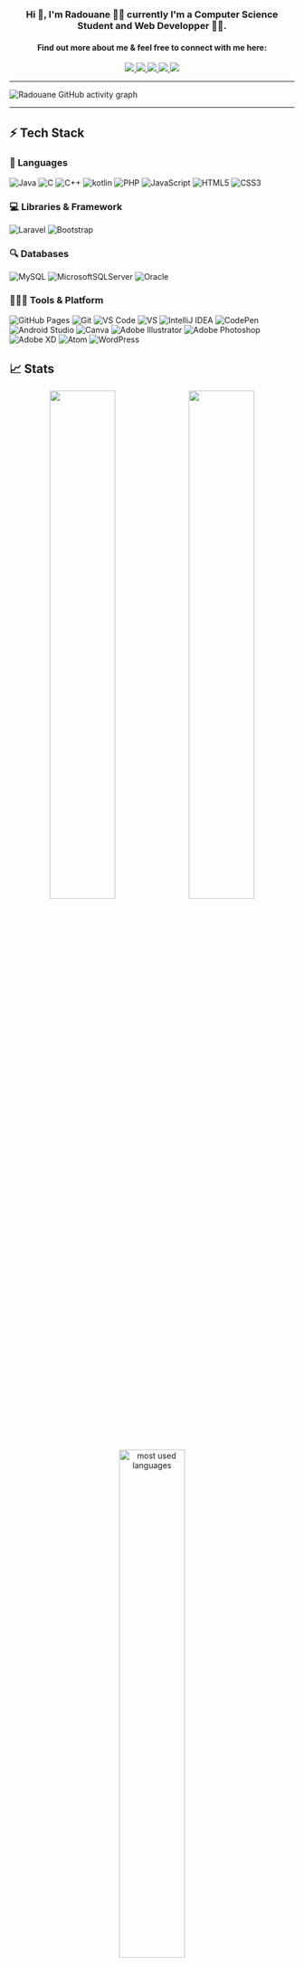<!-- # Hey, I am Radouane! Great to see you here! <img src="/src/wave.gif" width="30px">

<img src="/src/header_.png">
 -->

### <div align="center">Hi 👋, I'm Radouane 🙋‍♂️ currently I'm a Computer Science Student and Web Developper 🐱‍💻.</div>


#### <div align="center">Find out more about me & feel free to connect with me here:</div>

<p align="center">
	<a href="https://www.linkedin.com/in/radouane-tamouss-778139206/">
		<img src="https://img.shields.io/badge/LinkedIn-0077B5?style=for-the-badge&logo=linkedin&logoColor=white" />
	</a>
	<a href="https://twitter.com/RedOuan06613042">
		<img src="https://img.shields.io/badge/Twitter-1DA1F2?style=for-the-badge&logo=twitter&logoColor=white" />
	</a>
	<a href="https://linktr.ee/radouane.tamouss">
		<img src="https://img.shields.io/badge/linktree-1de9b6?style=for-the-badge&logo=linktree&logoColor=white" />
	</a>
	<a href="https://discord.gg/5rNsvAsy">
		<img src="https://img.shields.io/badge/%3CServer%3E-%237289DA.svg?style=for-the-badge&logo=discord&logoColor=white" />
	</a>
  <a href="mailto:atamousse.red@gmail.com">
		<img src="https://img.shields.io/badge/Gmail-D14836?style=for-the-badge&logo=gmail&logoColor=white" />
	</a>
</p>

---

![Radouane GitHub activity graph](https://activity-graph.herokuapp.com/graph?username=radouane-tamouss&hide_border=true&theme=redical)

---

## ⚡ Tech Stack

### 🚀 Languages

![Java](https://img.shields.io/badge/Java-ED8B00?style=for-the-badge&logo=java&logoColor=white)
![C](https://img.shields.io/badge/C-00599C?style=for-the-badge&logo=c&logoColor=white)
![C++](https://img.shields.io/badge/C%2B%2B-00599C?style=for-the-badge&logo=c%2B%2B&logoColor=white)
![kotlin](https://img.shields.io/badge/kotlin-0175C2?style=for-the-badge&logo=dart&logoColor=white)
![PHP](https://img.shields.io/badge/php-%23777BB4.svg?style=for-the-badge&logo=php&logoColor=white)
![JavaScript](https://img.shields.io/badge/JavaScript-323330?style=for-the-badge&logo=javascript&logoColor=F7DF1E)
![HTML5](https://img.shields.io/badge/HTML5-E34F26?style=for-the-badge&logo=html5&logoColor=white)
![CSS3](https://img.shields.io/badge/CSS3-1572B6?style=for-the-badge&logo=css3&logoColor=white)

### 💻 Libraries & Framework

![Laravel](https://img.shields.io/badge/laravel-%23FF2D20.svg?style=for-the-badge&logo=laravel&logoColor=white)
![Bootstrap](https://img.shields.io/badge/Bootstrap-563D7C?style=for-the-badge&logo=bootstrap&logoColor=white)


### 🔍 Databases
![MySQL](https://img.shields.io/badge/mysql-%2300f.svg?style=for-the-badge&logo=mysql&logoColor=white)
![MicrosoftSQLServer](https://img.shields.io/badge/Microsoft%20SQL%20Sever-CC2927?style=for-the-badge&logo=microsoft%20sql%20server&logoColor=white)
![Oracle](https://img.shields.io/badge/Oracle-F80000?style=for-the-badge&logo=oracle&logoColor=white)

### 🧑🏻‍💻 Tools & Platform

![GitHub Pages](https://img.shields.io/badge/GitHub_Pages-100000?style=for-the-badge&logo=github&logoColor=white)
![Git](https://img.shields.io/badge/Git-F05032?style=for-the-badge&logo=git&logoColor=white)
![VS Code](https://img.shields.io/badge/Visual_Studio_Code-0078D4?style=for-the-badge&logo=visual%20studio%20code&logoColor=white)
![VS](https://img.shields.io/badge/Visual_Studio-5C2D91?style=for-the-badge&logo=visual%20studio&logoColor=white)
![IntelliJ IDEA](https://img.shields.io/badge/IntelliJIDEA-000000.svg?style=for-the-badge&logo=intellij-idea&logoColor=white)
![CodePen](https://img.shields.io/badge/CodePen-white?style=for-the-badge&logo=codepen&logoColor=black)
![Android Studio](https://img.shields.io/badge/Android%20Studio-3DDC84.svg?style=for-the-badge&logo=android-studio&logoColor=white)
![Canva](https://img.shields.io/badge/Canva-%2300C4CC.svg?&style=for-the-badge&logo=Canva&logoColor=white)
![Adobe Illustrator](https://img.shields.io/badge/adobeillustrator-%23FF9A00.svg?style=for-the-badge&logo=adobeillustrator&logoColor=white)
![Adobe Photoshop](https://img.shields.io/badge/adobephotoshop-%2331A8FF.svg?style=for-the-badge&logo=adobephotoshop&logoColor=white)
![Adobe XD](https://img.shields.io/badge/Adobe%20XD-470137?style=for-the-badge&logo=Adobe%20XD&logoColor=#FF61F6)
![Atom](https://img.shields.io/badge/Atom-%2366595C.svg?style=for-the-badge&logo=atom&logoColor=white)
![WordPress](https://img.shields.io/badge/WordPress-%23117AC9.svg?style=for-the-badge&logo=WordPress&logoColor=white)

## 📈 Stats

<p align="center">
  <img width="48%" src="https://github-readme-stats.vercel.app/api?username=radouane-tamouss&show_icons=true&hide_border=true&theme=radical" />
  <img width="48%" src="https://github-readme-streak-stats.herokuapp.com/?user=radouane-tamouss&hide_border=true&theme=radical" />
  <img alt="most used languages" width="48%" src="https://github-readme-stats.vercel.app/api/top-langs/?username=radouane-tamouss&count_private=true&show_icons=true&hide_border=true&theme=radical&langs_count=20&hide=hack,swift,kotlin,objective-c,markdow&layout=compact"/>
</p>




---


<div align="center">
<img src="https://komarev.com/ghpvc/?username=radouane-tamouss&&style=flat-square" align="center" />

</div>  
  

